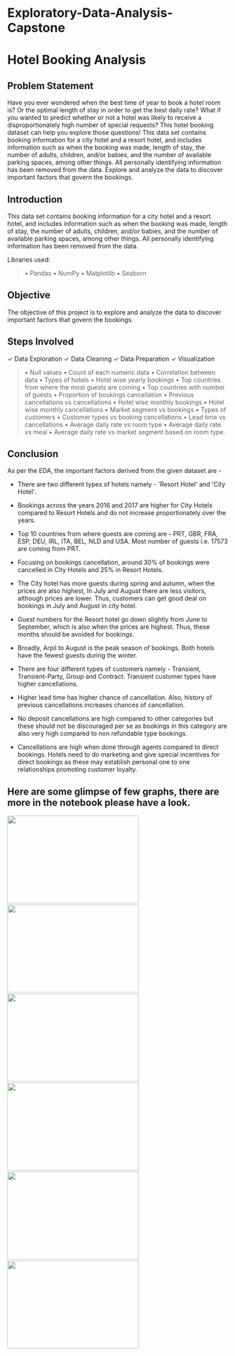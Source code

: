 # Exploratory-Data-Analysis-Capstone
# Hotel Booking Analysis

## Problem Statement
Have you ever wondered when the best time of year to book a hotel room is? Or the optimal length of stay in order to get the best daily rate? What if you wanted to predict whether or not a hotel was likely to receive a disproportionately high number of special requests? This hotel booking dataset can help you explore those questions!
This data set contains booking information for a city hotel and a resort hotel, and includes information such as when the booking was made, length of stay, the number of adults, children, and/or babies, and the number of available parking spaces, among other things. All personally identifying information has been removed from the data.
Explore and analyze the data to discover important factors that govern the bookings.

## Introduction
This data set contains booking information for a city hotel and a resort hotel, and includes information such as when the booking was made, length of stay, the number of adults, children, and/or babies, and the number of available parking spaces, among other things. All personally identifying information has been removed from the data.

Libraries used:
> • Pandas
> • NumPy
> • Matplotlib
> • Seaborn

## Objective
The objective of this project is to explore and analyze the data to discover important factors that govern the bookings.

## Steps Involved
✓ Data Exploration
✓ Data Cleaning
✓ Data Preparation
✓ Visualization
> • Null values
> • Count of each numeric data
> • Correlation between data
> • Types of hotels
> • Hotel wise yearly bookings
> • Top countries from where the most guests are coming
> • Top countries with number of guests
> • Proportion of bookings cancellation
> • Previous cancellations vs cancellations
> • Hotel wise monthly bookings
> • Hotel wise monthly cancellations
> • Market segment vs bookings
> • Types of customers
> • Customer types vs booking cancellations
> • Lead time vs cancellations
> • Average daily rate vs room type
> • Average daily rate vs meal
> • Average daily rate vs market segment based on room type.

## Conclusion
As per the EDA, the important factors derived from the given dataset are -

* There are two different types of hotels namely - 'Resort Hotel' and 'City Hotel'.

* Bookings across the years 2016 and 2017 are higher for City Hotels compared to Resort Hotels and do not increase proportionately over the years.

* Top 10 countries from where guests are coming are - PRT, GBR, FRA, ESP, DEU, IRL, ITA, BEL, NLD and USA. Most number of guests i.e. 17573 are coming from PRT.

* Focusing on bookings cancellation, around 30% of bookings were cancelled in City Hotels and 25% in Resort Hotels.

* The City hotel has more guests during spring and autumn, when the prices are also highest, In July and August there are less visitors, although prices are lower. Thus, customers can get good deal on bookings in July and August in city hotel.

* Guest numbers for the Resort hotel go down slightly from June to September, which is also when the prices are highest. Thus, these months should be avoided for bookings.

* Broadly, Arpil to August is the peak season of bookings. Both hotels have the fewest guests during the winter.

* There are four different types of customers namely - Transient, Transient-Party, Group and Contract. Transient customer types have higher cancellations.

* Higher lead time has higher chance of cancellation. Also, history of previous cancellations increases chances of cancellation.

* No deposit cancellations are high compared to other categories but these should not be discouraged per se as bookings in this category are also very high compared to non refundable type bookings.

* Cancellations are high when done through agents compared to direct bookings. Hotels need to do marketing and give special incentives for direct bookings as these may establish personal one to one relationships promoting customer loyalty.

## Here are some glimpse of few graphs, there are more in the notebook please have a look.
<p align="left">
  <img width="300" height="200" src="https://user-images.githubusercontent.com/99494127/171113753-7c76c550-9a56-4bf0-8720-b0ed49de931e.jpg">
  &nbsp &nbsp 
  <img width="300" height="200" src="https://user-images.githubusercontent.com/99494127/171114577-93bc15cb-a2ba-48fa-9a3b-ea04efc2a84a.jpg">
  &nbsp &nbsp
  <img width="300" height="200" src="https://user-images.githubusercontent.com/99494127/171114615-40c70f03-a924-4755-9383-23fc6fec5ecc.jpg">
  &nbsp &nbsp
  <img width="300" height="200" src="https://user-images.githubusercontent.com/99494127/171114674-a5becec7-13d2-40c4-8168-14048e60c22f.jpg">
  &nbsp &nbsp 
  <img width="300" height="200" src="https://user-images.githubusercontent.com/99494127/171114723-bd51bd5f-f45e-4dde-a3d0-cb3bb1e06705.jpg">
  &nbsp &nbsp 
  <img width="300" height="200" src="https://user-images.githubusercontent.com/99494127/171114747-afc70959-caa1-415e-8617-0d437bf0f15a.jpg">
</p>
